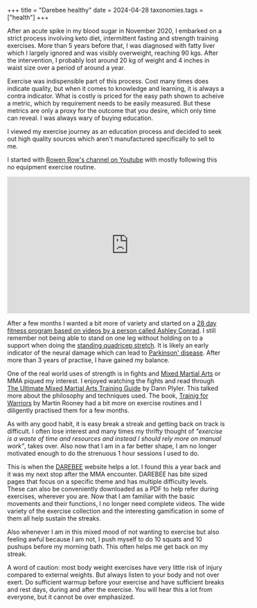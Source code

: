 +++
title = "Darebee healthy"
date = 2024-04-28
taxonomies.tags = ["health"]
+++

After an acute spike in my blood sugar in November 2020, I embarked on a strict
process involving keto diet, intermittent fasting and strength training
exercises. More than 5 years before that, I was diagnosed with fatty liver which
I largely ignored and was visibly overweight, reaching 90 kgs. After the
intervention, I probably lost around 20 kg of weight and 4 inches in waist size
over a period of around a year.

Exercise was indispensible part of this process. Cost many times does indicate
quality, but when it comes to knowledge and learning, it is always a contra
indicator. What is costly is priced for the easy path shown to acheive a metric, which by requirement needs to be easily measured. But these metrics are only a proxy for the outcome that you desire, which only time can reveal. I was always wary of buying education. 

I viewed my exercise journey as an education process and decided to seek out
high quality sources which aren't manufactured specifically to sell to me.

I started with [Rowen Row's channel on Youtube](https://www.youtube.com/@RowanRow) with mostly following this no equipment exercise routine.

<iframe width="560" height="315" src="https://www.youtube-nocookie.com/embed/9tT8afUt7kM?si=YPndX_pS7_rHW4ZV" title="YouTube video player" frameborder="0" allow="accelerometer; autoplay; clipboard-write; encrypted-media; gyroscope; picture-in-picture; web-share" referrerpolicy="strict-origin-when-cross-origin" allowfullscreen></iframe>

After a few months I wanted a bit more of variety and started on a [28 day
fitness program based on videos by a person called Ashley
Conrad](https://www.youtube.com/playlist?list=PLLXmeIOBkPXRV32fch2mbJgHK8k0xu31n).
I still remember not being able to stand on one leg without holding on to a support when doing the [standing quadricep
stretch](https://www.youtube.com/watch?v=YdB1HMCldJY&list=PLLXmeIOBkPXRV32fch2mbJgHK8k0xu31n&index=4&t=324s).
It is likely an early indicator of the neural damage which can lead to
[Parkinson' disease](https://en.wikipedia.org/wiki/Parkinson%27s_disease). After more than 3 years of practise, I have gained my
balance.

One of the real world uses of strength is in fights and [Mixed Martial
Arts](https://en.wikipedia.org/wiki/Mixed_martial_arts) or MMA piqued my
interest. I enjoyed watching the fights and read through [The Ultimate Mixed
Martial Arts Training
Guide](https://www.goodreads.com/book/show/6966926-the-ultimate-mixed-martial-arts-training-guide)
by Dann Plyler. This talked more about the philosophy and techniques used. The book,
[Trainig for
Warriors](https://www.goodreads.com/book/show/1735237.Training_for_Warriors) by
Martin Rooney had a bit more on exercise routines and I diligently practised them
for a few months.

As with any good habit, it is easy break a streak and getting back on track is
difficult. I often lose interest and many times my thrifty thought of _"exercise
is a waste of time and resources and instead I should rely more on manual work"_,
takes over. Also now that I am in a far better shape, I am no longer motivated
enough to do the strenuous 1 hour sessions I used to do.

This is when the [DAREBEE](https://darebee.com/) website helps a lot. I found
this a year back and it was my next stop after the MMA encounter. DAREBEE has bite
sized pages that focus on a specific theme and has  multiple difficulty levels.
These can also be conveniently downloaded as a PDF to help refer during
exercises, wherever you are. Now that I am familiar with the basic movements and
their functions, I no longer need complete videos. The wide
variety of the exercise collection and the interesting gamification in some of
them all help sustain the streaks.

Also whenever I am in this mixed mood of not wanting to exercise but also
feeling awful because I am not, I push myself to do 10 squats
and 10 pushups before my morning bath. This often helps me get back on
my streak.

A word of  caution: most body weight exercises have very little risk of injury
compared to external weights. But always listen to your body and not over exert.
Do sufficient warmup before your exercise and have sufficient breaks and rest
days, during and after
the exercise. You will hear this a lot from everyone, but it cannot be over
emphasized.
